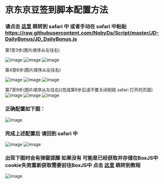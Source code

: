 # 京东京豆签到脚本配置方法

### 请点击 [这里](https://raw.githubusercontent.com/NobyDa/Script/master/JD-DailyBonus/JD_DailyBonus.js) 跳转到 safari 中 或者手动在 safari 中粘贴 https://raw.githubusercontent.com/NobyDa/Script/master/JD-DailyBonus/JD_DailyBonus.js

第1至3步(图片顺序从左往右)

![image](https://raw.githubusercontent.com/chiupam/tutorial-image/master/QuantumultX/jd_1.png)
![image](https://raw.githubusercontent.com/chiupam/tutorial-image/master/QuantumultX/jd_2.png)
![image](https://raw.githubusercontent.com/chiupam/tutorial-image/master/QuantumultX/jd_3.png)

第4至6步(图片顺序从左往右)

![image](https://raw.githubusercontent.com/chiupam/tutorial-image/master/QuantumultX/jd_4.png)
![image](https://raw.githubusercontent.com/chiupam/tutorial-image/master/QuantumultX/jd_5.png)
![image](https://raw.githubusercontent.com/chiupam/tutorial-image/master/QuantumultX/jd_6.png)

第7至9步(图片顺序从左往右)(完成第9步后请不要关闭刚刚 safari 打开的页面)
![image](https://raw.githubusercontent.com/chiupam/tutorial-image/master/QuantumultX/jd_7.png)
![image](https://raw.githubusercontent.com/chiupam/tutorial-image/master/QuantumultX/jd_8.png)
![image](https://raw.githubusercontent.com/chiupam/tutorial-image/master/QuantumultX/jd_9.png)

### 正确配置如下图：

![image](https://raw.githubusercontent.com/chiupam/tutorial-image/master/QuantumultX/jd_10.png)

### 完成上述配置后 请回到 safari 中

![image](https://raw.githubusercontent.com/chiupam/tutorial-image/master/QuantumultX/jd_11.png)
![image](https://raw.githubusercontent.com/chiupam/tutorial-image/master/QuantumultX/jd_12.png)

### 出现下图时会有弹窗提醒 如果没有 可能是已经获取并存储在BoxJS中 cookie失效重新获取需要前往BoxJS中 点击 [这里]() 跳转到教程
![image](https://raw.githubusercontent.com/chiupam/tutorial-image/master/QuantumultX/jd_13.png)

